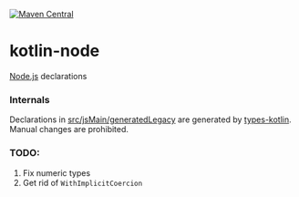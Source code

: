 [![Maven Central](https://img.shields.io/maven-central/v/org.jetbrains.kotlin-wrappers/kotlin-node)](https://mvnrepository.com/artifact/org.jetbrains.kotlin-wrappers/kotlin-node)

# kotlin-node

[Node.js](https://nodejs.org/) declarations

### Internals

Declarations in [src/jsMain/generatedLegacy](./src/jsMain/generatedLegacy) are generated by [types-kotlin](https://github.com/karakum-team/types-kotlin). Manual changes are prohibited.

### TODO:

1) Fix numeric types
2) Get rid of `WithImplicitCoercion`
